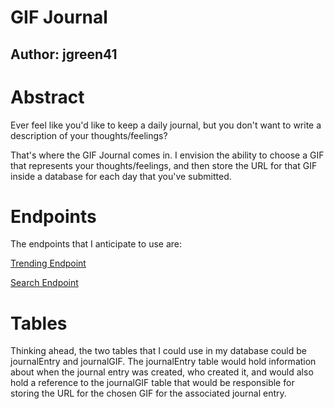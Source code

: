 # GIF Journal

Author: jgreen41
--------

Abstract
========
Ever feel like you'd like to keep a daily journal, but you don't want to write a description of your thoughts/feelings?

That's where the GIF Journal comes in. I envision the ability to choose a GIF that represents your thoughts/feelings, and then store the URL for that GIF inside a database for each day that you've submitted.

Endpoints
=========
The endpoints that I anticipate to use are:

[Trending Endpoint](https://developers.giphy.com/docs/api/endpoint/#trending)

[Search Endpoint](https://developers.giphy.com/docs/api/endpoint/#search)

Tables
======
Thinking ahead, the two tables that I could use in my database could be journalEntry and journalGIF. The journalEntry table would hold information about when the journal entry was created, who created it, and would also hold a reference to the journalGIF table that would be responsible for storing the URL for the chosen GIF for the associated journal entry.

